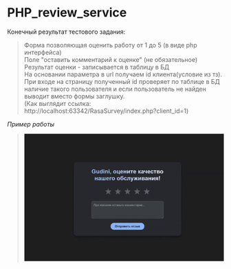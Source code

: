 # PHP_review_service

Конечный результат тестового задания:  
> Форма позволяющая оценить работу от 1 до 5 (в виде php интерфейса)  
> Поле "оставить комментарий к оценке" (не обязательное)  
> Результат оценки - записывается в таблицу в БД  
> На основании параметра в url получаем id клиента(условие из тз). При входе на страницу полученный id проверяет по таблице в БД наличие такого пользователя
и если пользователь не найден выводит вместо формы заглушку.  
(Как выглядит ссылка: http://localhost:63342/RasaSurvey/index.php?client_id=1)  

*Пример работы*  
> ![til](./work_example.gif)
